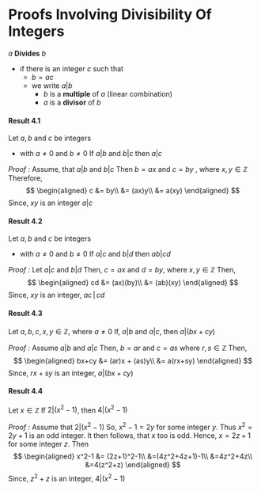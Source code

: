 # **Proofs Involving Divisibility Of Integers**

$a$   **Divides**   $b$ 
- if there is an integer $c$ such that 
	- $b = ac$
	- we write $a\vert b$ 
		- $b$ is a **multiple** of $a$ (linear combination)
		- $a$ is a **divisor** of $b$

#### **Result 4.1**

Let $a, b$ and $c$ be integers 
- with $a\neq 0$ and $b\neq0$ 
If $a\vert b$ and $b\vert c$ then $a\vert c$ 

*Proof :* 
Assume, that  $a\vert b$ and $b\vert c$ 
Then $b = ax$ and $c = by$ , where $x, y\in\mathbb{Z}$ 
Therefore, 
$$
\begin{aligned}
c &= by\\
&= (ax)y\\
&= a(xy)
\end{aligned}
$$
Since, $xy$ is an integer $a\vert c$ 

#### **Result 4.2**

Let $a, b$ and $c$ be integers 
- with $a\neq 0$ and $b\neq0$ 
If $a\vert c$ and $b\vert d$ then $ab\vert cd$ 

*Proof :*
Let $a\vert c$ and $b\vert d$
Then, $c = ax$ and $d = by$, where $x, y\in\mathbb{Z}$ 
Then,
$$
\begin{aligned}
cd &= (ax)(by)\\
&= (ab)(xy)
\end{aligned}
$$
Since, $xy$ is an integer, $ac\, \vert \, cd$ 

#### **Result 4.3**

Let $a, b, c, x, y\in\mathbb{Z}$, where $a\neq 0$ 
If, $a\vert b$ and $a\vert c$, then $a \vert (bx+cy)$ 

*Proof :*
Assume $a\vert b$ and $a\vert c$
Then, $b = ar$ and $c = as$ where $r, s \in \mathbb{Z}$ 
Then, 
$$
\begin{aligned}
bx+cy &= (ar)x + (as)y\\
&= a(rx+sy)
\end{aligned}
$$
Since, $rx+sy$ is an integer, $a \vert (bx+cy)$ 

#### **Result 4.4**

Let $x\in \mathbb{Z}$ 
If $2\vert (x^2-1)$, then $4\vert (x^2-1)$

*Proof :* 
Assume that $2\vert (x^2-1)$
So, $x^2-1 = 2y$ for some integer $y$.
Thus $x^2 = 2y+1$ is an odd integer.
It then follows, that $x$ too is odd.
Hence, $x = 2z+1$ for some integer $z$.
Then 
$$
\begin{aligned}
x^2-1 &= (2z+1)^2-1\\
&=(4z^2+4z+1)-1\\
&=4z^2+4z\\
&=4(z^2+z)
\end{aligned}
$$
Since, $z^2+z$ is an integer, $4\vert (x^2-1)$ 




